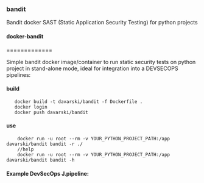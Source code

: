 ### bandit
Bandit docker SAST (Static Application Security Testing) for python projects

#### docker-bandit
=============

Simple bandit docker image/container to run static security tests on python project in stand-alone mode, ideal for integration into a DEVSECOPS pipelines: 

#### build
```
   docker build -t davarski/bandit -f Dockerfile .
   docker login
   docker push davarski/bandit
```


#### use
```
    docker run -u root --rm -v YOUR_PYTHON_PROJECT_PATH:/app davarski/bandit bandit -r ./
    //help
    docker run -u root --rm -v YOUR_PYTHON_PROJECT_PATH:/app davarski/bandit bandit -h
```
#### Example DevSecOps J.pipeline:
